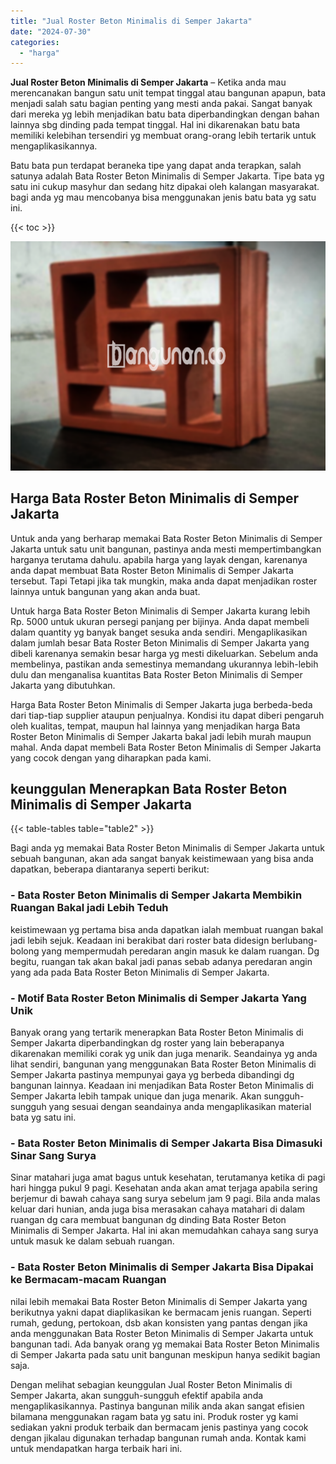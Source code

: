 ```yaml
---
title: "Jual Roster Beton Minimalis di Semper Jakarta"
date: "2024-07-30"
categories: 
  - "harga"
---
```


**Jual Roster Beton Minimalis di Semper Jakarta** – Ketika anda mau merencanakan bangun satu unit tempat tinggal atau bangunan apapun, bata menjadi salah satu bagian penting yang mesti anda pakai. Sangat banyak dari mereka yg lebih menjadikan batu bata diperbandingkan dengan bahan lainnya sbg dinding pada tempat tinggal. Hal ini dikarenakan batu bata memiliki kelebihan tersendiri yg membuat orang-orang lebih tertarik untuk mengaplikasikannya.

Batu bata pun terdapat beraneka tipe yang dapat anda terapkan, salah satunya adalah Bata Roster Beton Minimalis di Semper Jakarta. Tipe bata yg satu ini cukup masyhur dan sedang hitz dipakai oleh kalangan masyarakat. bagi anda yg mau mencobanya bisa menggunakan jenis batu bata yg satu ini.

{{< toc >}}

![Jual Roster Beton Minimalis di Semper Jakarta](/images/bata-roster-minimalis-12.png)

## Harga Bata Roster Beton Minimalis di Semper Jakarta

Untuk anda yang berharap memakai Bata Roster Beton Minimalis di Semper Jakarta untuk satu unit bangunan, pastinya anda mesti mempertimbangkan harganya terutama dahulu. apabila harga yang layak dengan, karenanya anda dapat membuat Bata Roster Beton Minimalis di Semper Jakarta tersebut. Tapi Tetapi jika tak mungkin, maka anda dapat menjadikan roster lainnya untuk bangunan yang akan anda buat.

Untuk harga Bata Roster Beton Minimalis di Semper Jakarta kurang lebih Rp. 5000 untuk ukuran persegi panjang per bijinya. Anda dapat membeli dalam quantity yg banyak banget sesuka anda sendiri. Mengaplikasikan dalam jumlah besar Bata Roster Beton Minimalis di Semper Jakarta yang dibeli karenanya semakin besar harga yg mesti dikeluarkan. Sebelum anda membelinya, pastikan anda semestinya memandang ukurannya lebih-lebih dulu dan menganalisa kuantitas Bata Roster Beton Minimalis di Semper Jakarta yang dibutuhkan.

Harga Bata Roster Beton Minimalis di Semper Jakarta juga berbeda-beda dari tiap-tiap supplier ataupun penjualnya. Kondisi itu dapat diberi pengaruh oleh kualitas, tempat, maupun hal lainnya yang menjadikan harga Bata Roster Beton Minimalis di Semper Jakarta bakal jadi lebih murah maupun mahal. Anda dapat membeli Bata Roster Beton Minimalis di Semper Jakarta yang cocok dengan yang diharapkan pada kami.

## keunggulan Menerapkan Bata Roster Beton Minimalis di Semper Jakarta

{{< table-tables table="table2" >}}

Bagi anda yg memakai Bata Roster Beton Minimalis di Semper Jakarta untuk sebuah bangunan, akan ada sangat banyak keistimewaan yang bisa anda dapatkan, beberapa diantaranya seperti berikut:

### \- Bata Roster Beton Minimalis di Semper Jakarta Membikin Ruangan Bakal jadi Lebih Teduh

keistimewaan yg pertama bisa anda dapatkan ialah membuat ruangan bakal jadi lebih sejuk. Keadaan ini berakibat dari roster bata didesign berlubang-bolong yang mempermudah peredaran angin masuk ke dalam ruangan. Dg begitu, ruangan tak akan bakal jadi panas sebab adanya peredaran angin yang ada pada Bata Roster Beton Minimalis di Semper Jakarta.

### \- Motif Bata Roster Beton Minimalis di Semper Jakarta Yang Unik

Banyak orang yang tertarik menerapkan Bata Roster Beton Minimalis di Semper Jakarta diperbandingkan dg roster yang lain beberapanya dikarenakan memiliki corak yg unik dan juga menarik. Seandainya yg anda lihat sendiri, bangunan yang menggunakan Bata Roster Beton Minimalis di Semper Jakarta pastinya mempunyai gaya yg berbeda dibandingi dg bangunan lainnya. Keadaan ini menjadikan Bata Roster Beton Minimalis di Semper Jakarta lebih tampak unique dan juga menarik. Akan sungguh-sungguh yang sesuai dengan seandainya anda mengaplikasikan material bata yg satu ini.

### \- Bata Roster Beton Minimalis di Semper Jakarta Bisa Dimasuki Sinar Sang Surya

Sinar matahari juga amat bagus untuk kesehatan, terutamanya ketika di pagi hari hingga pukul 9 pagi. Kesehatan anda akan amat terjaga apabila sering berjemur di bawah cahaya sang surya sebelum jam 9 pagi. Bila anda malas keluar dari hunian, anda juga bisa merasakan cahaya matahari di dalam ruangan dg cara membuat bangunan dg dinding Bata Roster Beton Minimalis di Semper Jakarta. Hal ini akan memudahkan cahaya sang surya untuk masuk ke dalam sebuah ruangan.

### \- Bata Roster Beton Minimalis di Semper Jakarta Bisa Dipakai ke Bermacam-macam Ruangan

nilai lebih memakai Bata Roster Beton Minimalis di Semper Jakarta yang berikutnya yakni dapat diaplikasikan ke bermacam jenis ruangan. Seperti rumah, gedung, pertokoan, dsb akan konsisten yang pantas dengan jika anda menggunakan Bata Roster Beton Minimalis di Semper Jakarta untuk bangunan tadi. Ada banyak orang yg memakai Bata Roster Beton Minimalis di Semper Jakarta pada satu unit bangunan meskipun hanya sedikit bagian saja.

Dengan melihat sebagian keunggulan Jual Roster Beton Minimalis di Semper Jakarta, akan sungguh-sungguh efektif apabila anda mengaplikasikannya. Pastinya bangunan milik anda akan sangat efisien bilamana menggunakan ragam bata yg satu ini. Produk roster yg kami sediakan yakni produk terbaik dan bermacam jenis pastinya yang cocok dengan jikalau digunakan terhadap bangunan rumah anda. Kontak kami untuk mendapatkan harga terbaik hari ini.
